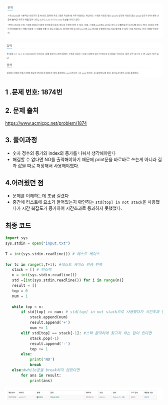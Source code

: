 

![image-20210912192310070](README.assets/image-20210912192310070.png)

![image-20210912192323747](README.assets/image-20210912192323747.png)

## 1 .문제 번호: 1874번

## 2. 문제 출처

https://www.acmicpc.net/problem/1874

## 3. 풀이과정

- 숫자 정수의 증가와 index의 증가를 나눠서 생각해야한다
- 해결할 수 없다면 NO를 출력해야하기 때문에 print문을 바로바로 쓰는게 아니라 결과 값을  따로 저장해서 사용해야했다.

## 4.어려웠던 점

- 문제를 이해하는데 조금 걸렸다
- 중간에 리스트에 요소가 들어있는지 확인하는 `std[top] in not stack`을 사용했다가 시간 복잡도가 증가하여 시간초과로 통과하지 못했었다.

## 최종 코드

```python
import sys
sys.stdin = open("input.txt")

T = int(sys.stdin.readline()) # 테스트 케이스

for tc in range(1,T+1): #테스트 케이스 만큼 반복
   stack = [] # 빈스택
   n = int(sys.stdin.readline())
   std =[int(sys.stdin.readline()) for i in range(n)]
   result = []
   top = 0
   num = 1

   while top < n:
       if std[top] >= num: # std[top] in not stack으로 사용했다가 시간초과 발생,현재 스택에 없다면
           stack.append(num)
           result.append('+')
           num += 1
       elif std[top] == stack[-1]: #스택 끝자리에 찾고자 하는 답이 있다면
           stack.pop(-1)
           result.append('-')
           top += 1
       else:
           print('NO')
           break
   else:#while문을 break하지 않았다면
       for ans in result:
           print(ans)
```



![image-20210912191904549](README.assets/image-20210912191904549.png)

